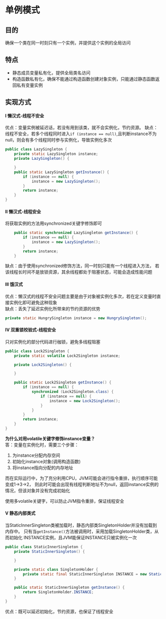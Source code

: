 # 单例模式
## 目的
确保一个类在同一时刻只有一个实例，并提供这个实例的全局访问
## 特点
* 静态成员变量私有化，提供全局类名访问
* 构造函数私有化，确保不能通过构造函数创建对象实例，只能通过静态函数返回私有变量实例
## 实现方式
#### I 懒汉式-线程不安全
优点：变量实例被延迟话，若没有用到该类，就不会实例化，节约资源。
缺点：线程不安全，若多个线程同时进入``if (instance == null)``,且判断instance不为null，则会有多个线程同时参与实例化，导致实例化多次
```java
public class LazySingleton {
    private static LazySingleton instance;
    private LazySingleton() {

    }
    public static LazySingleton getInstance() {
        if (instance == null) {
            instance = new LazySingleton();
        }
        return instance;
    }
}
```
#### II 懒汉式-线程安全
将获取实例的方法用synchronized关键字修饰即可
```java
    public static synchronized LazySingleton getInstance() {
        if (instance == null) {
            instance = new LazySingleton();
        }
        return instance;
    }
```
缺点：由于使用synchronized修饰方法，同一时刻只能有一个线程进入方法，
若该线程长时间不是放锁资源，其余线程都处于阻塞状态，可能会造成性能问题
#### III 饿汉式
优点：懒汉式的线程不安全问题主要是由于对象被实例化多次，若在定义变量时直接实例化即可避免这种现象  
缺点：丢失了延迟实例化所带来的节约资源的优势
```java
private static HungrySingleton instance = new HungrySingleton();
```
#### IV 双重锁校验式-线程安全
只对实例化的部分代码进行枷锁，避免多线程阻塞
```java
public class Lock2Singleton {
    private static volatile Lock2Singleton instance;

    private Lock2Singleton() {

    }

    public static Lock2Singleton getInstance() {
        if (instance == null) {
            synchronized (Lock2Singleton.class) {
                if (instance == null) {
                    instance = new Lock2Singleton();
                }
            }
        }
        return instance;
    }
}
```
**为什么对用volatile关键字修饰instance变量？**  
答：变量在实例化时，需要三个步骤：
1. 为instance分配内存空间
2. 初始化instance对象(调用构造函数)
3. 将instance指向分配的内存地址   

而在实际运行中，为了充分利用CPU，JVM可能会进行指令重排，执行顺序可能变成1->3->2，
则此时可能会出现有线程判断地址不为null，返回instance实例的情况，但该对象并没有完成初始化  
  
使用多volatile关键字，可以防止JVM指令重排，保证线程安全
#### V 静态内部类式
当StaticInnerSingleton类被加载时，静态内部类SingletonHolder并没有加载到内存中。
只有当``getInstance()``方法被调用时，采用加载SingletonHolder类，从而初始化
INSTANCE实例，且JVM能保证INSTANCE只被实例化一次
```java
public class StaticInnerSingleton {
    private StaticInnerSingleton() {

    }

    private static class SingletonHolder {
        private static final StaticInnerSingleton INSTANCE = new StaticInnerSingleton();
    }

    public static StaticInnerSingleton getInstance() {
        return SingletonHolder.INSTANCE;
    }
}
```
优点：既可以延迟初始化，节约资源，也保证了线程安全


